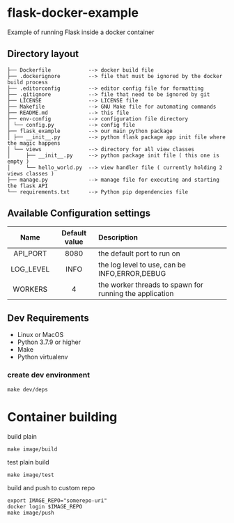 # flask-docker-example

Example of running Flask inside a docker container

## Directory layout

```
├── Dockerfile            --> docker build file
├── .dockerignore         --> file that must be ignored by the docker build process
├── .editorconfig         --> editor config file for formatting
├── .gitignore            --> file that need to be ignored by git
├── LICENSE               --> LICENSE file
├── Makefile              --> GNU Make file for automating commands
├── README.md             --> this file
├── env-config            --> configuration file directory
│ └── config.py           --> config file
├── flask_example         --> our main python package
│ ├── __init__.py         --> python flask package app init file where the magic happens
│ └── views               --> directory for all view classes
│     ├── __init__.py     --> python package init file ( this one is empty )
│     └── hello_world.py  --> view handler file ( currently holding 2 views classes )
├── manage.py             --> manage file for executing and starting the flask API
└── requirements.txt      --> Python pip dependencies file
```

## Available Configuration settings

| Name | Default value | Description |
|:----:|:-------------:|:------------|
|API_PORT|8080|the default port to run on|
|LOG_LEVEL|INFO|the log level to use, can be INFO,ERROR,DEBUG|
|WORKERS|4| the worker threads to spawn for running the application|

## Dev Requirements

* Linux or MacOS
* Python 3.7.9 or higher
* Make
* Python virtualenv

### create dev environment

```
make dev/deps
```

# Container building

build plain

```
make image/build
```

test plain build

```
make image/test
```

build and push to custom repo

```
export IMAGE_REPO="somerepo-uri"
docker login $IMAGE_REPO
make image/push
```
